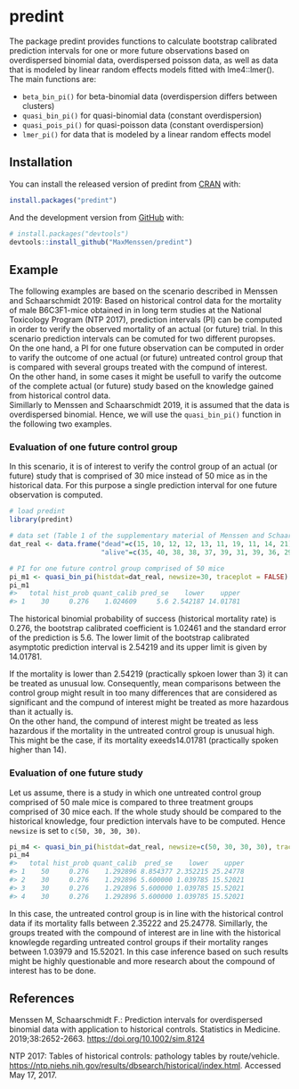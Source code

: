 
<!-- README.md is generated from README.Rmd. Please edit that file -->

# predint

<!-- badges: start -->
<!-- badges: end -->

The package predint provides functions to calculate bootstrap calibrated
prediction intervals for one or more future observations based on
overdispersed binomial data, overdispersed poisson data, as well as data
that is modeled by linear random effects models fitted with
lme4::lmer(). The main functions are:

-   `beta_bin_pi()` for beta-binomial data (overdispersion differs
    between clusters)  
-   `quasi_bin_pi()` for quasi-binomial data (constant overdispersion)  
-   `quasi_pois_pi()` for quasi-poisson data (constant overdispersion)
-   `lmer_pi()` for data that is modeled by a linear random effects
    model

## Installation

You can install the released version of predint from
[CRAN](https://CRAN.R-project.org) with:

``` r
install.packages("predint")
```

And the development version from [GitHub](https://github.com/) with:

``` r
# install.packages("devtools")
devtools::install_github("MaxMenssen/predint")
```

## Example

The following examples are based on the scenario described in Menssen
and Schaarschmidt 2019: Based on historical control data for the
mortality of male B6C3F1-mice obtained in in long term studies at the
National Toxicology Program (NTP 2017), prediction intervals (PI) can be
computed in order to verify the observed mortality of an actual (or
future) trial. In this scenario prediction intervals can be comuted for
two different puropses.  
On the one hand, a PI for one future observation can be computed in
order to varify the outcome of one actual (or future) untreated control
group that is compared with several groups treated with the compund of
interest.  
On the other hand, in some cases it might be usefull to varify the
outcome of the complete actual (or future) study based on the knowledge
gained from historical control data.  
Simillarly to Menssen and Schaarschmidt 2019, it is assumed that the
data is overdispersed binomial. Hence, we will use the `quasi_bin_pi()`
function in the following two examples.

### Evaluation of one future control group

In this scenario, it is of interest to verify the control group of an
actual (or future) study that is comprised of 30 mice instead of 50 mice
as in the historical data. For this purpose a single prediction interval
for one future observation is computed.

``` r
# load predint
library(predint)

# data set (Table 1 of the supplementary material of Menssen and Schaarschmidt 2019)
dat_real <- data.frame("dead"=c(15, 10, 12, 12, 13, 11, 19, 11, 14, 21),
                       "alive"=c(35, 40, 38, 38, 37, 39, 31, 39, 36, 29))

# PI for one future control group comprised of 50 mice
pi_m1 <- quasi_bin_pi(histdat=dat_real, newsize=30, traceplot = FALSE)
pi_m1
#>   total hist_prob quant_calib pred_se    lower    upper
#> 1    30     0.276    1.024609     5.6 2.542187 14.01781
```

The historical binomial probability of success (historical mortality
rate) is 0.276, the bootstrap calibrated coefficient is 1.02461 and the
standard error of the prediction is 5.6. The lower limit of the
bootstrap calibrated asymptotic prediction interval is 2.54219 and its
upper limit is given by 14.01781.

If the mortality is lower than 2.54219 (practically spkoen lower than 3)
it can be treated as unusual low. Consequently, mean comparisons between
the control group might result in too many differences that are
considered as significant and the compund of interest might be treated
as more hazardous than it actually is.  
On the other hand, the compund of interest might be treated as less
hazardous if the mortality in the untreated control group is unusual
high. This might be the case, if its mortality exeeds14.01781
(practically spoken higher than 14).

### Evaluation of one future study

Let us assume, there is a study in which one untreated control group
comprised of 50 male mice is compared to three treatment groups
comprised of 30 mice each. If the whole study should be compared to the
historical knowledge, four prediction intervals have to be computed.
Hence `newsize` is set to `c(50, 30, 30, 30)`.

``` r
pi_m4 <- quasi_bin_pi(histdat=dat_real, newsize=c(50, 30, 30, 30), traceplot = FALSE)
pi_m4
#>   total hist_prob quant_calib  pred_se    lower    upper
#> 1    50     0.276    1.292896 8.854377 2.352215 25.24778
#> 2    30     0.276    1.292896 5.600000 1.039785 15.52021
#> 3    30     0.276    1.292896 5.600000 1.039785 15.52021
#> 4    30     0.276    1.292896 5.600000 1.039785 15.52021
```

In this case, the untreated control group is in line with the historical
control data if its mortality falls between 2.35222 and 25.24778.
Simillarly, the groups treated with the compound of interest are in line
with the historical knowlegde regarding untreated control groups if
their mortality ranges between 1.03979 and 15.52021. In this case
inference based on such results might be highly questionable and more
research about the compound of interest has to be done.

## References

Menssen M, Schaarschmidt F.: Prediction intervals for overdispersed
binomial data with application to historical controls. Statistics in
Medicine. 2019;38:2652-2663. <https://doi.org/10.1002/sim.8124>

NTP 2017: Tables of historical controls: pathology tables by
route/vehicle.
<https://ntp.niehs.nih.gov/results/dbsearch/historical/index.html>.
Accessed May 17, 2017.
